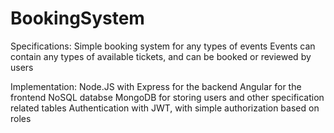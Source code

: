 # BookingSystem

Specifications:
Simple booking system for any types of events
Events can contain any types of available tickets, and can be booked or reviewed by users


Implementation:
Node.JS with Express for the backend
Angular for the frontend
NoSQL databse MongoDB for storing users and other specification related tables
Authentication with JWT, with simple authorization based on roles
